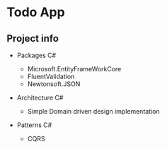 # Todo App

## Project info

- Packages C#
     - Microsoft.EntityFrameWorkCore
     - FluentValidation
     - Newtonsoft.JSON

- Architecture C#
     - Simple Domain driven design implementation

- Patterns C#
     - CQRS